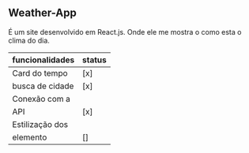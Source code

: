 ## Weather-App

É um site desenvolvido em React.js. Onde ele me mostra 
o como esta o clima do dia.

| funcionalidades | status |
|-----------------| -------|
|  Card do tempo  |   [x]  |
|  busca de cidade|   [x]  |
|  Conexão com a  |        |
|  API            |   [x]  |
|  Estilização dos|        |
|  elemento       |   []  |

